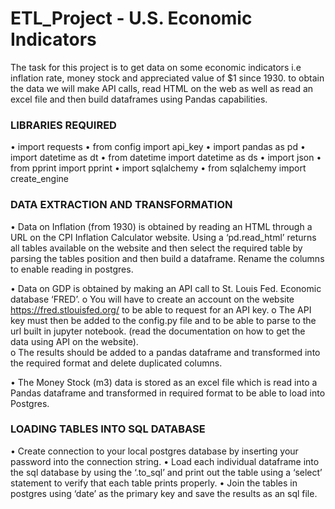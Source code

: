 # ETL_Project - U.S. Economic Indicators

The task for this project is to get data on some economic indicators i.e inflation rate, money stock and appreciated value of $1 since 1930. to obtain the data we will make API calls, read HTML on the web as well as read an excel file and then build dataframes using Pandas capabilities. 

### LIBRARIES REQUIRED
•  import requests
•  from config import api_key
•  import pandas as pd
•  import datetime as dt
•  from datetime import datetime as ds
•  import json
•  from pprint import pprint
•  import sqlalchemy
•  from sqlalchemy import create_engine


### DATA EXTRACTION AND TRANSFORMATION
•  Data on Inflation (from 1930) is obtained by reading an HTML through a URL on the CPI Inflation Calculator website. Using a ‘pd.read_html’ returns all tables available on the website and then select the required table by parsing the tables position and then build a dataframe. Rename the columns to enable reading in postgres. 

•  Data on GDP is obtained by making an API call to St. Louis Fed. Economic database ‘FRED’.
    o  You will have to create an account on the website https://fred.stlouisfed.org/ to be able to request for an API key. 
    o  The API key must then be added to the config.py file and to be able to parse to the url built in jupyter notebook. (read the   documentation on how to get the data using API on the website).  
    o  The results should be added to a pandas dataframe and transformed into the required format and delete duplicated columns.
    
•  The Money Stock (m3) data is stored as an excel file which is read into a Pandas dataframe and transformed in required format to be able to load into Postgres.

### LOADING TABLES INTO SQL DATABASE
•  Create connection to your local postgres database by inserting your password into the connection string.
•  Load each individual dataframe into the sql database by using the ‘.to_sql’ and print out the table using a ‘select’ statement to verify that each table prints properly. 
•  Join the tables in postgres using ‘date’ as the primary key and save the results as an sql file. 









  

